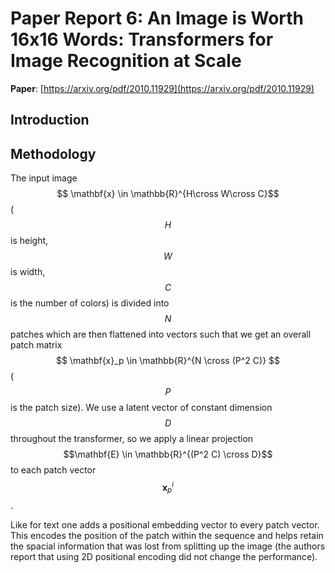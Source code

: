 # Paper Report 6: An Image is Worth 16x16 Words: Transformers for Image Recognition at Scale

**Paper**: [https://arxiv.org/pdf/2010.11929](https://arxiv.org/pdf/2010.11929)

## Introduction


## Methodology

The input image $$ \mathbf{x} \in \mathbb{R}^{H\cross W\cross C}$$ ($$ H$$ is height, $$ W$$ is width, $$ C$$ is the number of colors) is
divided into $$N$$ patches which are then flattened into vectors such that we get an overall patch matrix $$  \mathbf{x}_p \in \mathbb{R}^{N \cross (P^2 C)} $$ ($$ P$$ is the patch size).
We use a latent vector of constant dimension $$D$$ throughout the transformer, so we apply a linear projection $$\mathbf{E} \in \mathbb{R}^{(P^2 C) \cross D}$$ to each
patch vector $$ \mathbf{x}_p^i $$.

Like for text one adds a positional embedding vector to every patch vector. This encodes the position of the patch within the sequence and helps retain the spacial information
that was lost from splitting up the image (the authors report that using 2D positional encoding did not change the performance).
